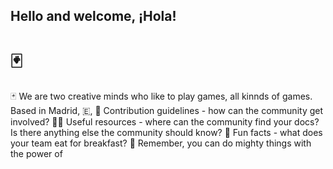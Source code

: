 ## Hello and welcome, ¡Hola!

<h1>&#127183;</h1>🃏 We are two creative minds who like to play games, all kinnds of games.
Based in Madrid, &#127466;, 
🌈 Contribution guidelines - how can the community get involved?
👩‍💻 Useful resources - where can the community find your docs? Is there anything else the community should know?
🍿 Fun facts - what does your team eat for breakfast?
🧙 Remember, you can do mighty things with the power of
